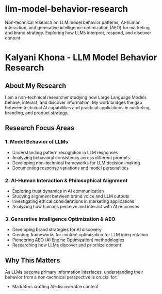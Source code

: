 # llm-model-behavior-research
Non-technical research on LLM model behavior patterns, AI-human interaction, and generative intelligence optimization (AEO) for marketing and brand strategy. Exploring how LLMs interpret, respond, and discover content
# Kalyani Khona - LLM Model Behavior Research

## About My Research
I am a non-technical researcher studying how Large Language Models behave, interact, and discover information. My work bridges the gap between technical AI capabilities and practical applications in marketing, branding, and product strategy.

## Research Focus Areas

### 1. Model Behavior of LLMs
- Understanding pattern recognition in LLM responses
- Analyzing behavioral consistency across different prompts
- Developing non-technical frameworks for LLM decision-making
- Documenting response variations and model personalities

### 2. AI-Human Interaction & Philosophical Alignment
- Exploring trust dynamics in AI communication
- Studying alignment between brand voice and LLM outputs
- Investigating ethical considerations in marketing applications
- Analyzing how humans perceive and interact with AI responses

### 3. Generative Intelligence Optimization & AEO
- Developing brand strategies for AI discovery
- Creating frameworks for content optimization for LLM interpretation
- Pioneering AEO (AI Engine Optimization) methodologies
- Researching how LLMs discover and prioritize content

## Why This Matters
As LLMs become primary information interfaces, understanding their behavior from a non-technical perspective is crucial for:
- Marketers crafting AI-discoverable content
